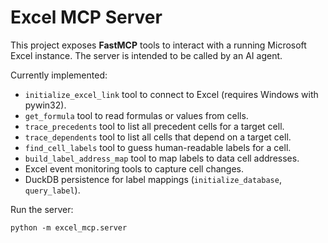 # Excel MCP Server

This project exposes **FastMCP** tools to interact with a running Microsoft Excel instance. The server is intended to be called by an AI agent.

Currently implemented:
- `initialize_excel_link` tool to connect to Excel (requires Windows with pywin32).
- `get_formula` tool to read formulas or values from cells.
- `trace_precedents` tool to list all precedent cells for a target cell.
- `trace_dependents` tool to list all cells that depend on a target cell.
- `find_cell_labels` tool to guess human-readable labels for a cell.
- `build_label_address_map` tool to map labels to data cell addresses.
- Excel event monitoring tools to capture cell changes.
- DuckDB persistence for label mappings (`initialize_database`, `query_label`).

Run the server:
```
python -m excel_mcp.server
```
